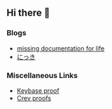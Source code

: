 ## Hi there 👋

### Blogs

* [missing documentation for life](https://ubnt-intrepid.netlify.app)
* [にっき](https://ubnt-intrepid.hatenablog.com)

### Miscellaneous Links

* [Keybase proof](https://gist.github.com/ubnt-intrepid/49b3d2701993880e0f7ef5212b7d8992)
* [Crev proofs](https://github.com/ubnt-intrepid/crev-proofs)

